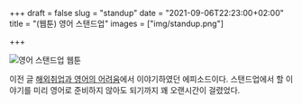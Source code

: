 +++
draft = false
slug = "standup"
date = "2021-09-06T22:23:00+02:00"
title = "(웹툰) 영어 스탠드업"
images = ["img/standup.png"]

+++

<img src="/img/standup.png" alt="영어 스탠드업 웹툰" />

이전 글 [해외취업과 영어의 어려움](https://iamsang.com/blog/2020/12/20/difficult-english/)에서 이야기하였던 에피소드이다. 스탠드업에서 할 이야기를 미리 영어로 준비하지 않아도 되기까지 꽤 오랜시간이 걸렸었다.